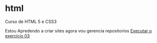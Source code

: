 # html
 Curso de HTML 5 e CSS3

 Estou Apredendo a criar sites agora vou gerencia repositorios
<a href="https://eversonhenr1.github.io/html/exec03/">Executar o exercicio 03</a>